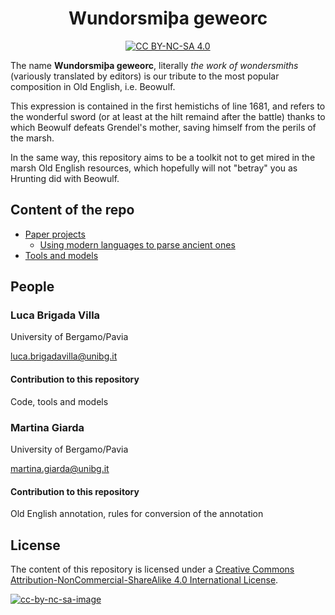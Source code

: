 <div align="center">

# Wundorsmiþa geweorc

[![CC BY-NC-SA 4.0][cc-by-nc-sa-shield]][cc-by-nc-sa]

[cc-by-nc-sa]: http://creativecommons.org/licenses/by-nc-sa/4.0/
[cc-by-nc-sa-shield]: https://img.shields.io/badge/License-CC%20BY--NC--SA%204.0-lightgrey.svg
[cc-by-nc-sa-image]: https://licensebuttons.net/l/by-nc-sa/4.0/88x31.png

</div>

The name **Wundorsmiþa geweorc**, literally *the work of wondersmiths* (variously translated by editors) is our tribute to the most popular composition in Old English, i.e. Beowulf.

This expression is contained in the first hemistichs of line 1681, and refers to the wonderful sword (or at least at the hilt remaind after the battle) thanks to which Beowulf defeats Grendel's mother, saving himself from the perils of the marsh.

In the same way, this repository aims to be a toolkit not to get mired in the marsh Old English resources, which hopefully will not "betray" you as Hrunting did with Beowulf.

## Content of the repo

 * [Paper projects](paper_projects)
 	 * [Using modern languages to parse ancient ones](papers_projects/parsing_oe_modern)
 * [Tools and models](tools_and_models)

## People

### Luca Brigada Villa
University of Bergamo/Pavia

[luca.brigadavilla@unibg.it](mailto:luca.brigadavilla@unibg.it)

#### Contribution to this repository
Code, tools and models

### Martina Giarda
University of Bergamo/Pavia

[martina.giarda@unibg.it](mailto:martina.giarda@unibg.it)

#### Contribution to this repository
Old English annotation, rules for conversion of the annotation

## License

The content of this repository is licensed under a [Creative Commons Attribution-NonCommercial-ShareAlike 4.0 International License][cc-by-nc-sa].

[![cc-by-nc-sa-image]][cc-by-nc-sa]
